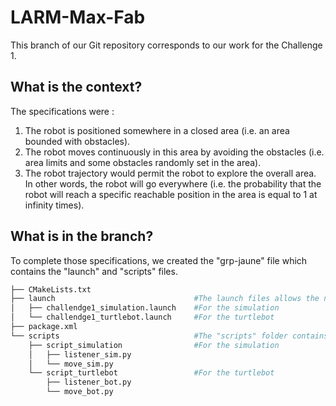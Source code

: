 # LARM-Max-Fab
This branch of our Git repository corresponds to our work for the Challenge 1.  
  
## What is the context?
The specifications were :  
1. The robot is positioned somewhere in a closed area (i.e. an area bounded with obstacles).  
2. The robot moves continuously in this area by avoiding the obstacles (i.e. area limits and some obstacles randomly set in the area).
3. The robot trajectory would permit the robot to explore the overall area. In other words, the robot will go everywhere (i.e. the probability that the robot
      will reach a specific reachable position in the area is equal to 1 at infinity times).  
        
## What is in the branch?
To complete those specifications, we created the "grp-jaune" file which contains the "launch" and "scripts" files.  

```bash
├── CMakeLists.txt
├── launch                               #The launch files allows the node to start.
│   ├── challendge1_simulation.launch    #For the simulation
│   └── challendge1_turtlebot.launch     #For the turtlebot
├── package.xml
└── scripts                              #The "scripts" folder contains Python scripts that determines the Turtlebot's reaction when faced to an obstacle.  
    ├── script_simulation                #For the simulation
    │   ├── listener_sim.py
    │   └── move_sim.py
    └── script_turtlebot                 #For the turtlebot
        ├── listener_bot.py
        └── move_bot.py
```
